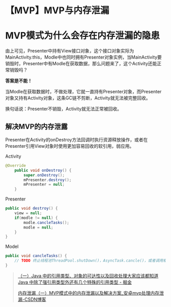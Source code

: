 # 【MVP】MVP与内存泄漏

# MVP模式为什么会存在内存泄漏的隐患

由上可见，Presenter中持有View接口对象，这个接口对象实际为MainActivity.this，Modle中也同时拥有Presenter对象实例，当MainActivity要销毁时，Presenter中有Modle在获取数据，那么问题来了，这个Activity还能正常销毁吗？ 

**答案是不能！** 

当Modle在获取数据时，不做处理，它就一直持有Presenter对象，而Presenter对象又持有Activity对象，这条GC链不剪断，Activity就无法被完整回收。                                

换句话说：Presenter不销毁，Activity就无法正常被回收。

## 解决MVP的内存泄露

Presenter在Activity的onDestroy方法回调时执行资源释放操作，或者在Presenter引用View对象时使用更加容易回收的软引用，弱应用。

Activity

```java
@Override
    public void onDestroy() {
        super.onDestroy();
        mPresenter.destroy();
        mPresenter = null;
    }

```

Presenter

```java
public void destroy() {
    view = null;
    if(modle != null) {
        modle.cancleTasks();
        modle = null;
    }
}
```

Model

```java
public void cancleTasks() {
    // TODO 终止线程池ThreadPool.shutDown()，AsyncTask.cancle()，或者调用框架的取消任务api
}
```



> [（一）Java 中的引用类型、对象的可达性以及回收处理大家应该都知道 Java 中除了强引用类型外还有几个特殊的引用类型 - 掘金](https://juejin.cn/post/6844903974391250957)
>
> [内存泄漏（一）MVP模式中的内存泄漏以及解决方案_安卓mvp处理内存泄漏-CSDN博客](https://blog.csdn.net/zhangjin1120/article/details/120941499)
